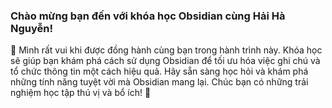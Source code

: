 

### Chào mừng bạn đến với khóa học Obsidian cùng Hải Hà Nguyễn! 
🎉 Mình rất vui khi được đồng hành cùng bạn trong hành trình này. 
Khóa học sẽ giúp bạn khám phá cách sử dụng Obsidian để tối ưu hóa việc ghi chú và tổ chức thông tin một cách hiệu quả. Hãy sẵn sàng học hỏi và khám phá những tính năng tuyệt vời mà Obsidian mang lại. 
Chúc bạn có những trải nghiệm học tập thú vị và bổ ích! 🚀
